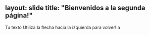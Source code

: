 layout: slide
title: "Bienvenidos a la segunda página!"
---
Tu texto
Utiliza la flecha hacia la izquierda para volver!
a
